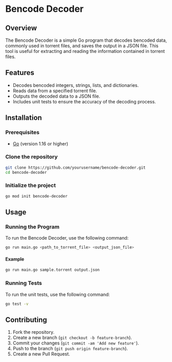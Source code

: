 # Bencode Decoder

## Overview

The Bencode Decoder is a simple Go program that decodes bencoded data, commonly used in torrent files, and saves the output in a JSON file. This tool is useful for extracting and reading the information contained in torrent files.

## Features

- Decodes bencoded integers, strings, lists, and dictionaries.
- Reads data from a specified torrent file.
- Outputs the decoded data to a JSON file.
- Includes unit tests to ensure the accuracy of the decoding process.

## Installation

### Prerequisites

- [Go](https://golang.org/doc/install) (version 1.16 or higher)

### Clone the repository

```sh
git clone https://github.com/yourusername/bencode-decoder.git
cd bencode-decoder
```

### Initialize the project

```sh
go mod init bencode-decoder
```

## Usage

### Running the Program

To run the Bencode Decoder, use the following command:

```sh
go run main.go <path_to_torrent_file> <output_json_file>
```

#### Example

```sh
go run main.go sample.torrent output.json
```

### Running Tests

To run the unit tests, use the following command:

```sh
go test -v
```


## Contributing

1. Fork the repository.
2. Create a new branch (`git checkout -b feature-branch`).
3. Commit your changes (`git commit -am 'Add new feature'`).
4. Push to the branch (`git push origin feature-branch`).
5. Create a new Pull Request.

